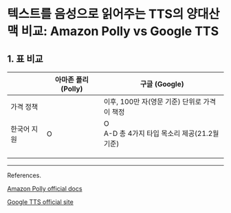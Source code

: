 # 텍스트를 음성으로 읽어주는 TTS의 양대산맥 비교: Amazon Polly vs Google TTS

## 1. 표 비교

|             | 아마존 폴리(Polly) | 구글 (Google)                                      |
| ----------- | ------------------ | -------------------------------------------------- |
| 가격 정책   |                    | 이후, 100만 자(영문 기준) 단위로 가격이 책정       |
| 한국어 지원 | O                  | O <br />A-D 총 4가지 타입 목소리 제공(21.2월 기준) |
|             |                    |                                                    |
|             |                    |                                                    |
|             |                    |                                                    |

  



---

References.

[Amazon Polly official docs](https://docs.aws.amazon.com/polly/latest/dg/NTTS-main.html)

[Google TTS official site](https://cloud.google.com/text-to-speech)